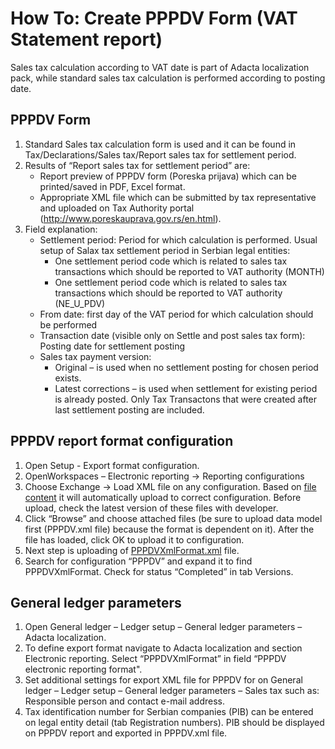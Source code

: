 # How To: Create PPPDV Form (VAT Statement report)
 
Sales tax calculation according to VAT date is part of Adacta localization pack, while standard sales tax calculation is performed according to posting date. 
 
## PPPDV Form

1. Standard Sales tax calculation form is used and it can be found in Tax/Declarations/Sales tax/Report sales tax for settlement period.
2. Results of “Report sales tax for settlement period” are:
   - Report preview of PPPDV form (Poreska prijava) which can be printed/saved in PDF, Excel format.
   - Appropriate XML file which can be submitted by tax representative and uploaded on Tax Authority portal (http://www.poreskauprava.gov.rs/en.html).
3. Field explanation:
   - Settlement period: Period for which calculation is performed. Usual setup of Salax tax settlement period in Serbian legal entities:
      - One settlement period code which is related to sales tax transactions which should be reported to VAT authority (MONTH)
      - One settlement period code which is related to sales tax transactions which should be reported to VAT authority (NE_U_PDV)
   - From date: first day of the VAT period for which calculation should be performed 
   - Transaction date (visible only on Settle and post sales tax form): Posting date for settlement posting 
   - Sales tax payment version:
      - Original – is used when no settlement posting for chosen period exists.
      - Latest corrections – is used when settlement for existing period is already posted. Only Tax Transactons that were created after last settlement posting are included.

## PPPDV report format configuration

1. Open Setup - Export format configuration. 
2. OpenWorkspaces – Electronic reporting -> Reporting configurations
3. Choose Exchange -> Load XML file on any configuration. Based on [file content](PPPDV.xml) it will automatically upload to correct configuration. Before upload, check the latest version of these files with developer. 
4. Click “Browse” and choose attached files (be sure to upload data model first (PPPDV.xml file) because the format is dependent on it). After the file has loaded, click OK to upload it to configuration.
5. Next step is uploading of [PPPDVXmlFormat.xml](PPPDVXmlFormat.xml) file. 
6. Search for configuration “PPPDV” and expand it to find PPPDVXmlFormat. Check for status “Completed” in tab Versions.
 
##	General ledger parameters

1. Open General ledger – Ledger setup – General ledger parameters – Adacta localization.
2. To define export format navigate to Adacta localization and section Electronic reporting. Select “PPPDVXmlFormat” in field “PPPDV electronic reporting format".
3. Set additional settings for export XML file for PPPDV for on General ledger – Ledger setup – General ledger parameters – Sales tax such as: Responsible person and contact e-mail address.
4. Tax identification number for Serbian companies (PIB) can be entered on legal entity detail (tab Registration numbers). PIB should be displayed on PPPDV report and exported in PPPDV.xml file.
 
